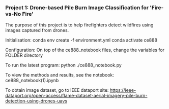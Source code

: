 ### Project 1: Drone-based Pile Burn Image Classification for 'Fire-vs-No Fire'
The purpose of this project is to help firefighters detect wildfires using images captured from drones.

Initialisation:
conda env create -f environment.yml
conda activate ce888

Configuration:
On top of the ce888_notebook files, change the variables for FOLDER directory

To run the latest program:
python ./ce888_notebook.py

To view the methods and results, see the notebook:
ce888_notebook(1).ipynb

To obtain image dataset, go to IEEE dataport site:
https://ieee-dataport.org/open-access/flame-dataset-aerial-imagery-pile-burn-detection-using-drones-uavs
